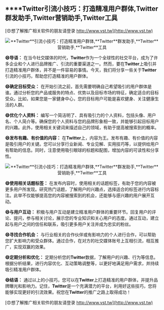 ## ****Twitter**引流小技巧：打造精准用户群体,**Twitter**群发助手,**Twitter**营销助手,**Twitter**工具**

[😍想了解推广相关软件的朋友请登录 http://www.vst.tw](http://www.vst.tw)

 <center><img src="https://vst.tw/MP4/tuiguang/png/2.png" alt="**Twitter**引流小技巧：打造精准用户群体,**Twitter**群发助手,**Twitter**营销助手,**Twitter**工具"></center>

**😄导语：**
在当今社交媒体的时代，**Twitter**作为一个全球性的社交平台，成为了许多企业和个人进行品牌推广、引流的重要渠道之一。然而，要在**Twitter**上吸引并打造精准用户群体，并不是一件容易的事情。今天，我们将分享一些关于**Twitter**引流的小技巧，帮助您打造精准的用户群体。

**😄确定目标受众：**
在开始引流之前，首先需要明确自己希望吸引的用户群体是谁。通过分析您的产品或服务的特点、优势以及目标市场的特征，确定适合的目标受众。比如，如果您是一家健身中心，您的目标用户可能是喜欢健身、关注健康生活的人群。

**😄优化个人资料：**
编写一个简洁明了、具有吸引力的个人资料，包括头像、用户名、个人简介等。确保您的个人资料与您的品牌形象相一致，并能够引起目标用户的兴趣。此外，使用相关关键词来描述自己的领域，有助于提高被搜索到的概率。

**😄发布有趣、有价值的内容：**
在**Twitter**上，内容为王。发布有趣、有价值的内容是吸引用户的关键。您可以分享行业新闻、专业见解、实用技巧等，以提供给用户有帮助的信息。同时，注意使用吸引眼球的标题和配图，增加内容的可读性和分享性。

 <center><img src="https://vst.tw/MP4/tuiguang/png/3.png" alt="**Twitter**引流小技巧：打造精准用户群体,**Twitter**群发助手,**Twitter**营销助手,**Twitter**工具"></center>

**😄使用相关话题标签：**
在发布内容时，使用相关的话题标签，有助于您的内容被更多用户所发现。研究热门话题，了解用户的兴趣点，选择适合的标签进行内容标注。此举不仅能够提高您的内容被搜索到的机会，还能够与感兴趣的用户展开互动。

**😄与用户互动：**
积极与用户互动是建立精准用户群体的重要环节。回复用户的评论、提问，参与相关讨论，展示您的专业知识和关心用户的态度。通过互动，建立起与用户之间的信任和联系，吸引更多用户关注并成为忠实的粉丝。

**😄寻找合作机会：**
与行业相关的合作伙伴或有影响力的个人进行合作，可以帮助您扩大影响力和受众群体。通过合作，在对方的社交媒体账号上互相引流，相互推广，实现双赢的效果。

**😄定期分析和优化：**
定期分析您的**Twitter**数据，了解用户的兴趣、行为等信息。根据分析结果，进行内容优化、互动策略调整等，以更好地满足用户需求，并持续吸引精准用户群体。

**😄结语：**
通过以上的小技巧，您可以在**Twitter**上打造精准的用户群体，并提升品牌曝光和影响力。记住，**Twitter**是一个充满潜力的平台，利用好这些技巧，您将能够实现更好的引流效果。祝您在**Twitter**的推广之路上取得成功！

[😍想了解推广相关软件的朋友请登录 http://www.vst.tw](http://www.vst.tw)



